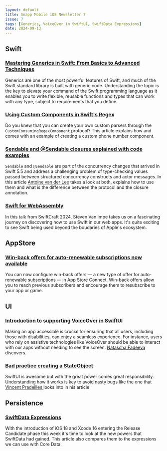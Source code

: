 ```yaml
---
layout: default
title: Snapp Mobile iOS Newsletter 7
issue: 7
tags: [Generics, VoiceOver in SwiftUI, SwiftData Expressions]
date: 2024-09-13
---
```


## Swift

### [Mastering Generics in Swift: From Basics to Advanced Techniques](https://swiftshorts.com/2024/09/10/mastering-generics-in-swift-from-basics-to-advanced-techniques/)

Generics are one of the most powerful features of Swift, and much of the Swift standard library is built with generic code. Understanding the topic is the key to elevate your command of the Swift programming language as it enables you to write flexible, reusable functions and types that can work with any type, subject to requirements that you define.

### [Using Custom Components in Swift's Regex](https://dandylyons.github.io/posts/using-custom-components-in-swifts-regex/)

Do you knew that you can create your own custom parsers through the `CustomConsumingRegexComponent` protocol? This article explains how and comes with an example of creating a custom phone number component.

### [Sendable and @Sendable closures explained with code examples](https://www.avanderlee.com/swift/sendable-protocol-closures/)

`Sendable` and `@Sendable` are part of the concurrency changes that arrived in Swift 5.5 and address a challenging problem of type-checking values passed between structured concurrency constructs and actor messages. In this article [Antoine van der Lee](https://x.com/twannl) takes a look at both, explains how to use them and what is the difference between the protocol and the closure annotation.

### [Swift for WebAssembly](https://youtu.be/cX5pITN0uFM?si=rbA-eAI3mb5mMWgw)

In this talk from SwiftCraft 2024, Steven Van Impe takes us on a fascinating journey on discovering how to use Swift in our web apps. It's quite exciting to see Swift being used beyond the boudaries of Apple's ecosystem.

## AppStore

### [Win-back offers for auto-renewable subscriptions now available](https://developer.apple.com/news/?id=8utnewzk)

You can now configure win-back offers — a new type of offer for auto-renewable subscriptions — in App Store Connect. Win-back offers allow you to reach previous subscribers and encourage them to resubscribe to your app or game.

## UI

### [Introduction to supporting VoiceOver in SwiftUI](https://tanaschita.com/ios-accessibility-voiceover-swiftui-guide/)

Making an app accessible is crucial for ensuring that all users, including those with disabilities, can enjoy a seamless experience. For instance, users who rely on assistive technologies like VoiceOver should be able to interact with our apps without needing to see the screen. [Natascha Fadeeva](https://x.com/tanaschita) discovers.

### [Bad practice creating a StateObject](https://www.swiftwithvincent.com/blog/bad-practice-creating-a-stateobject-wrapper)

SwiftUI is awesome but with the great power comes great responsibility. Understanding how it works is key to avoid nasty bugs like the one that [Vincent Pradeilles
](https://x.com/v_pradeilles) looks into in his article

## Persistence

### [SwiftData Expressions](https://useyourloaf.com/blog/swiftdata-expressions/)

With the introduction of iOS 18 and Xcode 16 entering the Release Candidate phase this week it's time to look at the new powers that SwiftData had gained. This article also compares them to the expressions we can use with Core Data.